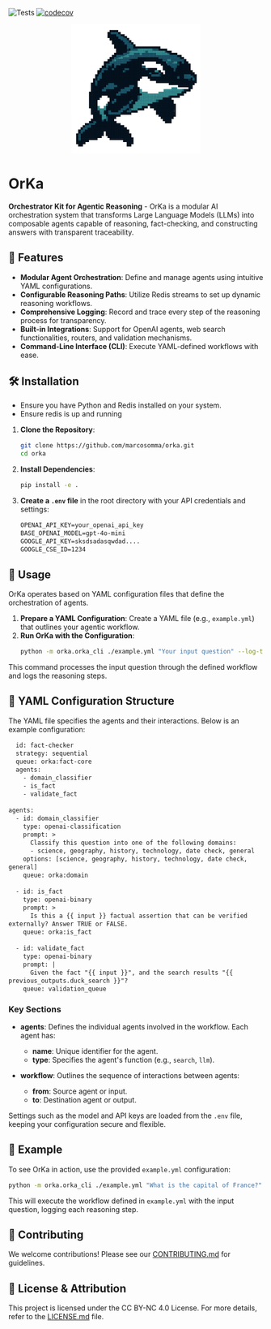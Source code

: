 
![Tests](https://github.com/marcosomma/orka/actions/workflows/tests.yml/badge.svg)
[![codecov](https://codecov.io/gh/marcosomma/orka/branch/main/graph/badge.svg)](https://codecov.io/gh/marcosomma/orka)

<div align="center">
  <img src="./logo_256.png" alt="OrKa Logo" width="256" height="256"/>
</div>

# OrKa 
**Orchestrator Kit for Agentic Reasoning** - OrKa is a modular AI orchestration system that transforms Large Language Models (LLMs) into composable agents capable of reasoning, fact-checking, and constructing answers with transparent traceability.

## 🚀 Features

- **Modular Agent Orchestration**: Define and manage agents using intuitive YAML configurations.
- **Configurable Reasoning Paths**: Utilize Redis streams to set up dynamic reasoning workflows.
- **Comprehensive Logging**: Record and trace every step of the reasoning process for transparency.
- **Built-in Integrations**: Support for OpenAI agents, web search functionalities, routers, and validation mechanisms.
- **Command-Line Interface (CLI)**: Execute YAML-defined workflows with ease.

## 🛠️ Installation

- Ensure you have Python and Redis installed on your system.
- Ensure redis is up and running

1. **Clone the Repository**:
   ```bash
   git clone https://github.com/marcosomma/orka.git
   cd orka
   ```

2. **Install Dependencies**:
   ```bash
   pip install -e .
   ```

3. **Create a `.env` file** in the root directory with your API credentials and settings:
   ```
   OPENAI_API_KEY=your_openai_api_key
   BASE_OPENAI_MODEL=gpt-4o-mini
   GOOGLE_API_KEY=sksdsadasqwdad....
   GOOGLE_CSE_ID=1234
   ```

## 📄 Usage

OrKa operates based on YAML configuration files that define the orchestration of agents.

1. **Prepare a YAML Configuration**: Create a YAML file (e.g., `example.yml`) that outlines your agentic workflow.
2. **Run OrKa with the Configuration**:
   ```bash
   python -m orka.orka_cli ./example.yml "Your input question" --log-to-file
   ```

This command processes the input question through the defined workflow and logs the reasoning steps.

## 📝 YAML Configuration Structure

The YAML file specifies the agents and their interactions. Below is an example configuration:

```yamlorchestrator:
  id: fact-checker
  strategy: sequential
  queue: orka:fact-core
  agents:
    - domain_classifier
    - is_fact
    - validate_fact

agents:
  - id: domain_classifier
    type: openai-classification
    prompt: >
      Classify this question into one of the following domains:
      - science, geography, history, technology, date check, general
    options: [science, geography, history, technology, date check, general]
    queue: orka:domain

  - id: is_fact
    type: openai-binary
    prompt: >
      Is this a {{ input }} factual assertion that can be verified externally? Answer TRUE or FALSE.
    queue: orka:is_fact

  - id: validate_fact
    type: openai-binary
    prompt: |
      Given the fact "{{ input }}", and the search results "{{ previous_outputs.duck_search }}"?
    queue: validation_queue
```

### Key Sections

- **agents**: Defines the individual agents involved in the workflow. Each agent has:
  - **name**: Unique identifier for the agent.
  - **type**: Specifies the agent's function (e.g., `search`, `llm`).

- **workflow**: Outlines the sequence of interactions between agents:
  - **from**: Source agent or input.
  - **to**: Destination agent or output.

Settings such as the model and API keys are loaded from the `.env` file, keeping your configuration secure and flexible.

## 🧪 Example

To see OrKa in action, use the provided `example.yml` configuration:

```bash
python -m orka.orka_cli ./example.yml "What is the capital of France?" --log-to-file
```

This will execute the workflow defined in `example.yml` with the input question, logging each reasoning step.

## 🤝 Contributing

We welcome contributions! Please see our [CONTRIBUTING.md](./CONTRIBUTING.md) for guidelines.

## 📜 License & Attribution

This project is licensed under the CC BY-NC 4.0 License. For more details, refer to the [LICENSE.md](./LICENSE.md) file.
